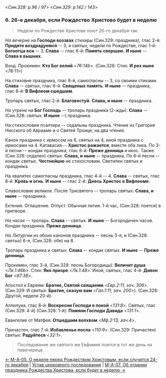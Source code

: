 
<*Син.328: p.96 / 97*>
<*Син.329: p.142 / 143*>

### 6. 26-е декабря, если Рождество Христово будет в неделю

> Недели по Рождестве Христове поют 26-го декабря так:

*На вечерне* на **Господи воззвах** стихиры (Син.329: праздника), глас 2-й: **Придите воздрадуемся** -- 3, 
и святых, недели по Рождестве, глас 1-й: **Богоотца вси** -- 3.
**Слава** -- глас 6-й: **Память свершаю**. 
**И ныне** -- **Слава в вышних**. 

Вход. Прокимен: **Кто Бог велий** <*76:14b*>.
(Син.328: Стих: **И рех ныне** <*76:11*>)

На стиховне праздника, глас 8-й, самогласны -- 3, со своими стихами.
**Слава** -- святых, глас 6-й: **Священых память**. 
**И ныне** -- праздника, глас 8-й: **В Вифлеом сшедшим**. 

Тропарь святых, глас 2-й: **Благовестуй**. 
**Слава, и ныне** -- праздника.  

*На утрене* на **Бог Господь** -- тропарь праздника (2-жды).
**Слава** -- (Син.328: святых. **И ныне** --) праздника. 

На стихословии псалтири -- седальны праздника. 
Чтение из Григория Нисского об Аврааме и о Святей Троице, на два чтения.

Канон праздника с ирмосом на 6, святых на 4, иной праздника с ирмосами на 4. 
Катавасия -- **Христос ражается**, вместе оба лика. 
По 3-й песни -- кондак праздника, глас 6-й: **Преже денница** и икос. 
Также (Син.328: седален) святых. **Слава, и ныне** -- праздника. 
По 6-й песни -- кондак святых.
**Честнейшю** не стихословим.
Светилен святых и праздника. 

На хвалитех самогласны праздника, глас 4-й -- 4. 
**Слава** -- святых, глас 8-й: **Кровь и огнь**. 
**И ныне** -- глас 2-й: **Днесь Христос в Вифлеоме**.

Славословие великое. 
После Трисвятого -- тропарь святых. 
**Слава, и ныне** -- праздника. 

Ектения. Оглашение. Отпуст. 
Обычная лития. 1-й час, (Син.328: поется) в притворе. 

*На часах* -- тропарь. **Слава** -- святых. **И ныне** -- Богородичен часов.  
Кондак праздника: **Преже денница**. 

*На Литургии* из обоих канонов праздника -- песнь 3-я, и (Син.328: святых) 6-я, (Син.328: обе) на 8.

Тропарь праздника и святых. 
**Слава** -- кондак святых. 
**И ныне** -- **Преже денница**.

Прокимен, глас 3-й, (Син.329: песнь Богородицы): **Величит душа** <*Лк.1:46b*>. 
Стих: **Яко призре** <*Лк.1:48*>.
Иной, святых, глас 4-й: **Дивен Бог** <*67:36*>. 

Апостол к Евреям: **Братие, Святий свящаеми** <*Евр.2:11; зач. 306*>.
(Син.329: И святых: **Братие, сказую вам** <*Гал.1:11; зач. 200*>).
(Син.328: Другой, недели 20-й).

Аллилуиа, глас 8-й: **Воскресни Господи в покой** <*131:8*>. 
Святых, глас (Син.329: 4-й) (Син.328: 1-й): **Помяни Господи Давида** <*131:1*>.

Евангелие от Матфея: **Отшедшим волхвом** <*Мф.2:13; зач.4*>.

Причастен, глас 7-й: **Избавленье посла** <*110:9*>.
(Син.329: Причастен) святых: **Радуйтеся** <*32:1*>. 

> Последование же святого же Евфимия поется в тот же день на павечерице.

[← М-A-05. О неделе перед Рождеством Христовым, если случится 24-го декабря](m_a_005.md)
| [Устав церковного последования](README.md)
| [М-A-07. Об отдании праздника Рождества Христова, если будет в неделю →](m_a_007.md)
